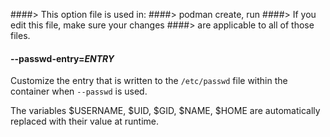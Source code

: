 ####> This option file is used in:
####>   podman create, run
####> If you edit this file, make sure your changes
####> are applicable to all of those files.
#### **--passwd-entry**=*ENTRY*

Customize the entry that is written to the `/etc/passwd` file within the container when `--passwd` is used.

The variables $USERNAME, $UID, $GID, $NAME, $HOME are automatically replaced with their value at runtime.
